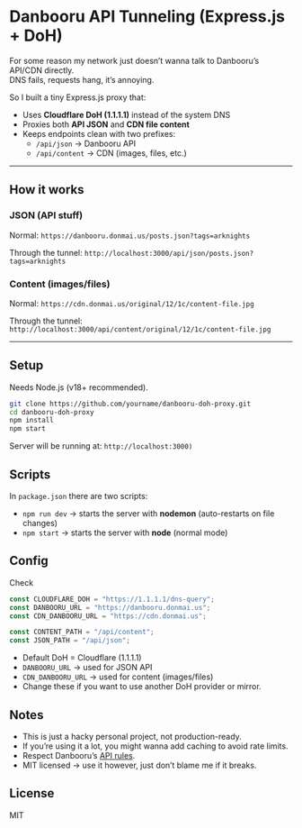 # Danbooru API Tunneling (Express.js + DoH)

For some reason my network just doesn’t wanna talk to Danbooru’s API/CDN directly.  
DNS fails, requests hang, it’s annoying.  

So I built a tiny Express.js proxy that:
- Uses **Cloudflare DoH (1.1.1.1)** instead of the system DNS
- Proxies both **API JSON** and **CDN file content**
- Keeps endpoints clean with two prefixes:
  - `/api/json` → Danbooru API
  - `/api/content` → CDN (images, files, etc.)

---

## How it works
### JSON (API stuff)
Normal:
`https://danbooru.donmai.us/posts.json?tags=arknights`

Through the tunnel:
`http://localhost:3000/api/json/posts.json?tags=arknights`

### Content (images/files)
Normal: 
`https://cdn.donmai.us/original/12/1c/content-file.jpg`

Through the tunnel:
`http://localhost:3000/api/content/original/12/1c/content-file.jpg`

---

## Setup
Needs Node.js (v18+ recommended).

```bash
git clone https://github.com/yourname/danbooru-doh-proxy.git
cd danbooru-doh-proxy
npm install
npm start
```

Server will be running at:
`http://localhost:3000)`

## Scripts
In `package.json` there are two scripts:

- `npm run dev` → starts the server with **nodemon** (auto-restarts on file changes)  
- `npm start` → starts the server with **node** (normal mode)  

## Config 
Check [](src/commons.js)

```js
const CLOUDFLARE_DOH = "https://1.1.1.1/dns-query";
const DANBOORU_URL = "https://danbooru.donmai.us";
const CDN_DANBOORU_URL = "https://cdn.donmai.us";

const CONTENT_PATH = "/api/content";
const JSON_PATH = "/api/json";
```

- Default DoH = Cloudflare (1.1.1.1)
- `DANBOORU_URL` → used for JSON API
- `CDN_DANBOORU_URL` → used for content (images/files)
- Change these if you want to use another DoH provider or mirror.

## Notes
- This is just a hacky personal project, not production-ready.
- If you’re using it a lot, you might wanna add caching to avoid rate limits.
- Respect Danbooru’s [API rules](https://danbooru.donmai.us/wiki_pages/help:api).
- MIT licensed → use it however, just don’t blame me if it breaks.

## License 
MIT
